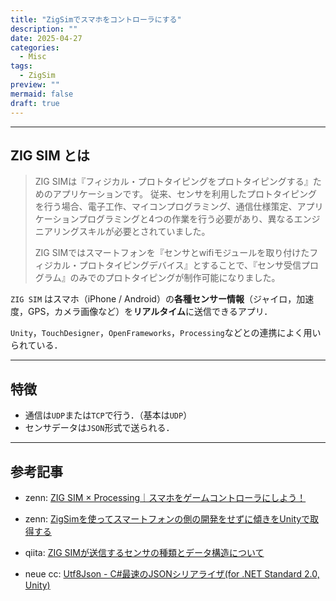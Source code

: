 ```yaml
---
title: "ZigSimでスマホをコントローラにする"
description: ""
date: 2025-04-27
categories:
  - Misc
tags:
  - ZigSim
preview: ""
mermaid: false
draft: true
---
```



---
## ZIG SIM とは

> ZIG SIMは『フィジカル・プロトタイピングをプロトタイピングする』ためのアプリケーションです。
従来、センサを利用したプロトタイピングを行う場合、電子工作、マイコンプログラミング、通信仕様策定、アプリケーションプログラミングと4つの作業を行う必要があり、異なるエンジニアリングスキルが必要とされていました。
>
> ZIG SIMではスマートフォンを『センサとwifiモジュールを取り付けたフィジカル・プロトタイピングデバイス』とすることで、『センサ受信プログラム』のみでのプロトタイピングが制作可能になりました。

`ZIG SIM` はスマホ（iPhone / Android）の**各種センサー情報**（ジャイロ，加速度，GPS，カメラ画像など）を**リアルタイム**に送信できるアプリ．

`Unity`，`TouchDesigner`，`OpenFrameworks`，`Processing`などとの連携によく用いられている．


---
## 特徴

- 通信は`UDP`または`TCP`で行う．（基本は`UDP`） 
- センサデータは`JSON`形式で送られる．



--- 
## 参考記事

- zenn: [ZIG SIM × Processing｜スマホをゲームコントローラにしよう！](https://zenn.dev/zawaworks/articles/2101be9cd7ba30)
- zenn: [ZigSimを使ってスマートフォンの側の開発をせずに傾きをUnityで取得する](https://zenn.dev/tkyko13/articles/267bce6fb26a93)
- qiita: [ZIG SIMが送信するセンサの種類とデータ構造について](https://qiita.com/ToyoshiMorioka/items/1fe858fa357c48080deb)

- neue cc: [Utf8Json - C#最速のJSONシリアライザ(for .NET Standard 2.0, Unity)](https://neue.cc/2017/09/29_559.html)

<!-- Link -->
[ZIG SIM ドキュメント]: https://1-10.github.io/zigsim/docs.html
